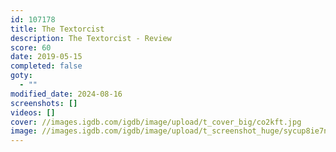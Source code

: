 ```yaml
---
id: 107178
title: The Textorcist
description: The Textorcist - Review
score: 60
date: 2019-05-15
completed: false
goty:
  - ""
modified_date: 2024-08-16
screenshots: []
videos: []
cover: //images.igdb.com/igdb/image/upload/t_cover_big/co2kft.jpg
image: //images.igdb.com/igdb/image/upload/t_screenshot_huge/sycup8ie7nqrdzrdhpzd.jpg
---
```

